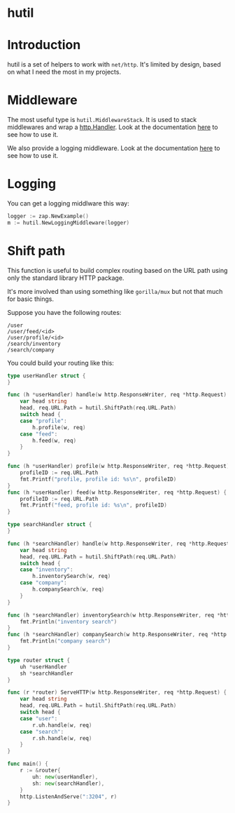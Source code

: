 # hutil

# Introduction

hutil is a set of helpers to work with `net/http`. It's limited by design, based on what I need the most in my projects.

# Middleware

The most useful type is `hutil.MiddlewareStack`. It is used to stack middlewares and wrap a [http.Handler](https://pkg.go.dev/net/http#Handler). Look at the documentation [here](https://pkg.go.dev/github.com/vrischmann/hutil/v4#MiddlewareStack) to see how to use it.

We also provide a logging middleware. Look at the documentation [here](https://pkg.go.dev/github.com/vrischmann/hutil/v4#NewLoggingMiddleware) to see how to use it.

# Logging

You can get a logging middlware this way:

```go
logger := zap.NewExample()
m := hutil.NewLoggingMiddleware(logger)
```

# Shift path

This function is useful to build complex routing based on the URL path using only the standard library HTTP package.

It's more involved than using something like `gorilla/mux` but not that much for basic things.

Suppose you have the following routes:

```
/user
/user/feed/<id>
/user/profile/<id>
/search/inventory
/search/company
```

You could build your routing like this:

```go
type userHandler struct {
}

func (h *userHandler) handle(w http.ResponseWriter, req *http.Request) {
	var head string
	head, req.URL.Path = hutil.ShiftPath(req.URL.Path)
	switch head {
	case "profile":
		h.profile(w, req)
	case "feed":
		h.feed(w, req)
	}
}

func (h *userHandler) profile(w http.ResponseWriter, req *http.Request) {
	profileID := req.URL.Path
	fmt.Printf("profile, profile id: %s\n", profileID)
}
func (h *userHandler) feed(w http.ResponseWriter, req *http.Request) {
	profileID := req.URL.Path
	fmt.Printf("feed, profile id: %s\n", profileID)
}

type searchHandler struct {
}

func (h *searchHandler) handle(w http.ResponseWriter, req *http.Request) {
	var head string
	head, req.URL.Path = hutil.ShiftPath(req.URL.Path)
	switch head {
	case "inventory":
		h.inventorySearch(w, req)
	case "company":
		h.companySearch(w, req)
	}
}

func (h *searchHandler) inventorySearch(w http.ResponseWriter, req *http.Request) {
	fmt.Println("inventory search")
}
func (h *searchHandler) companySearch(w http.ResponseWriter, req *http.Request) {
	fmt.Println("company search")
}

type router struct {
	uh *userHandler
	sh *searchHandler
}

func (r *router) ServeHTTP(w http.ResponseWriter, req *http.Request) {
	var head string
	head, req.URL.Path = hutil.ShiftPath(req.URL.Path)
	switch head {
	case "user":
		r.uh.handle(w, req)
	case "search":
		r.sh.handle(w, req)
	}
}

func main() {
	r := &router{
		uh: new(userHandler),
		sh: new(searchHandler),
	}
	http.ListenAndServe(":3204", r)
}
```
